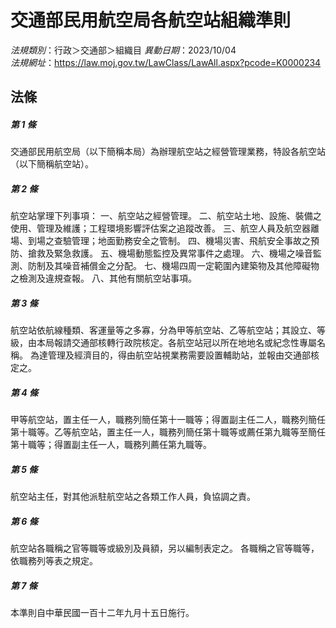 # 交通部民用航空局各航空站組織準則

*法規類別*：行政＞交通部＞組織目
*異動日期*：2023/10/04  
*法規網址*：https://law.moj.gov.tw/LawClass/LawAll.aspx?pcode=K0000234



## 法條
##### 第 1 條
交通部民用航空局（以下簡稱本局）為辦理航空站之經營管理業務，特設各航空站（以下簡稱航空站）。

##### 第 2 條
航空站掌理下列事項：
一、航空站之經營管理。
二、航空站土地、設施、裝備之使用、管理及維護；工程環境影響評估案之追蹤改善。
三、航空人員及航空器離場、到場之查驗管理；地面勤務安全之管制。
四、機場災害、飛航安全事故之預防、搶救及緊急救護。
五、機場動態監控及異常事件之處理。
六、機場之噪音監測、防制及其噪音補償金之分配。
七、機場四周一定範圍內建築物及其他障礙物之檢測及違規查報。
八、其他有關航空站事項。

##### 第 3 條
航空站依航線種類、客運量等之多寡，分為甲等航空站、乙等航空站；其設立、等級，由本局報請交通部核轉行政院核定。各航空站冠以所在地地名或紀念性專屬名稱。
為達管理及經濟目的，得由航空站視業務需要設置輔助站，並報由交通部核定之。

##### 第 4 條
甲等航空站，置主任一人，職務列簡任第十一職等；得置副主任二人，職務列簡任第十職等。乙等航空站，置主任一人，職務列簡任第十職等或薦任第九職等至簡任第十職等；得置副主任一人，職務列薦任第九職等。

##### 第 5 條
航空站主任，對其他派駐航空站之各類工作人員，負協調之責。

##### 第 6 條
航空站各職稱之官等職等或級別及員額，另以編制表定之。
各職稱之官等職等，依職務列等表之規定。

##### 第 7 條
本準則自中華民國一百十二年九月十五日施行。


